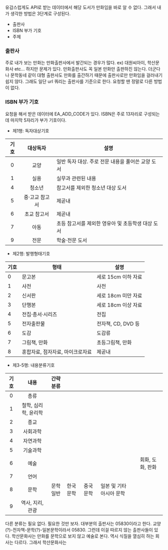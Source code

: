 유감스럽게도 API로 받는 데이터에서 해당 도서가 만화임을 바로 알 수 없다. 그래서 내가 생각한 방법은 3단계로 구성된다.
* 출판사
* ISBN 부가 기호
* 주제
### 출판사
주로 내가 보는 만화는 만화출판사에서 발간되는 경우가 많다. ex) 대원씨아이, 학산문화사 etc...
하지만 문제가 있다. 만화출판사도 꼭 일본 만화만 출판하진 않는다. 더군다나 문학동네 같이 대형 출판사도 만화를 출간하기 때문에 출판사로만 만화임을 걸러내기 쉽지 않다. 그래도 일단 url 쿼리는 출판사를 기준으로 한다. 요청할 땐 정말로 다른 방법이 없다.
### ISBN 부가 기호
요청을 해서 받은 데이터에 EA_ADD_CODE가 있다.  ISBN은 주로 13자리로 구성되는데 마지막 5자리가 부가 기호이다.
* 제1행: 독자대상기호

| 기호  |   대상독자   | 설명                            |
| :-: | :------: | ----------------------------- |
|  0  |    교양    | 일반 독자 대상. 주로 전문 내용을 풀어쓴 교양 도서 |
|  1  |    실용    | 실무과 관련된 내용                    |
|  4  |   청소년    | 참고서를 제외한 청소년 대상 도서            |
|  5  | 중·고교 참고서 | 제곧내                           |
|  6  |  초교 참고서  | 제곧내                           |
|  7  |    아동    | 초등 참고서를 제외한 영유아 및 초등학생 대상 도서  |
|  9  |    전문    | 학술·전문 도서                      |
* 제2행: 발행형태기호

| 기호  | 형태                 | 설명             |
| --- | ------------------ | -------------- |
| 0   | 문고본                | 세로 15cm 이하 자료  |
| 1   | 사전                 | 사전             |
| 2   | 신서판                | 세로 18cm 미만 자료  |
| 3   | 단행본                | 세로 18cm 이상 자료  |
| 4   | 전집·총서·시리즈          | 전집             |
| 5   | 전자출판물              | 전자책, CD, DVD 등 |
| 6   | 도감                 | 도감류            |
| 7   | 그림책, 만화            | 초등그림책, 만화      |
| 8   | 혼합자료, 점자자료, 마이크로자료 | 제곧내            |
* 제3-5행: 내용분류기호

| 기호  |      내용      | 간략분류 |      |      |                |     |            |
| :-: | :----------: | :--: | ---- | ---- | -------------- | --- | ---------- |
|  0  |      총류      |      |      |      |                |     |            |
|  1  | 철학, 심리학, 윤리학 |      |      |      |                |     |            |
|  2  |      종교      |      |      |      |                |     |            |
|  3  |     사회과학     |      |      |      |                |     |            |
|  4  |     자연과학     |      |      |      |                |     |            |
|  5  |     기술과학     |      |      |      |                |     |            |
|  6  |      예술      |      |      |      |                |     | 회화, 도화, 판화 |
|  7  |      언어      |      |      |      |                |     |            |
|  8  |      문학      | 문학일반 | 한국문학 | 중국문학 | 일본 및 기타 아시아 문학 |     |            |
|  9  |  역사, 지리, 관광  |      |      |      |                |     |            |

다른 분류는 필요 없다. 필요한 것만 보자.
대부분의 출판사는 05830이라고 한다. 교양(?)-전자책-문학(?)-일본문학이라서 05830.
그런데 이걸 따르지 않는 출판사들이 있다.
학산문화사는 만화를 문학으로 보지 않고 예술로 본다. 역시 식질을 열심히 하는 회사는 다르다.
그래서 학산문화사는 